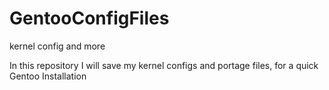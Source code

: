 # GentooConfigFiles
kernel config and more

In this repository I will save my kernel configs and portage files, for a quick Gentoo Installation
